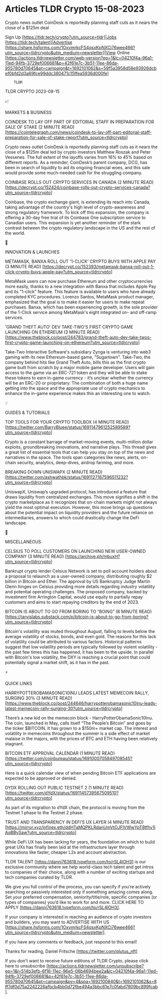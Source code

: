 # Articles TLDR Crypto 15-08-2023

Crypto news outlet CoinDesk is reportedly planning staff cuts as it
nears the close of a $125m deal  

Sign Up [https://tldr.tech/crypto?utm_source=tldr]|Jobs
[https://tldr.tech/talent]|Advertise
[https://share.hsforms.com/1OxvmrkcFS4qsxKpNXCi76wee466?utm_source=tldrcrypto&utm_medium=newsletter]|View
Online
[https://actions.tldrnewsletter.com/web-version?ep=1&lc=04210f4a-96a1-11ed-94fb-3729ef006681&p=42f61e7c-3b51-11ee-86da-955780d70645&pt=campaign&t=1692101062&s=59f5a3958d58e93926dcbef0bfd2d3a69fce99ddc380471c15ffea5936d000fe]


		TLDR 

TLDR CRYPTO 2023-08-15

📈 

MARKETS & BUSINESS

COINDESK TO LAY OFF PART OF EDITORIAL STAFF IN PREPARATION FOR SALE OF
STAKE (2 MINUTE READ)
[https://cointelegraph.com/news/coindesk-to-lay-off-part-editorial-staff-preparation-for-sale-of-stake-report?utm_source=tldrcrypto]

Crypto news outlet CoinDesk is reportedly planning staff cuts as it
nears the close of a $125m deal led by crypto investors Matthew Roszak
and Peter Vessenes. The full extent of the layoffs varies from 16% to
45% based on different reports. As a reminder, CoinDesk’s parent
company, DCG, has been in search of liquidity to aid its ongoing
financial woes, and this sale would provide some much-needed cash for
the struggling company. 

COINBASE ROLLS OUT CRYPTO SERVICES IN CANADA (2 MINUTE READ)
[https://decrypt.co/152424/coinbase-rolls-out-crypto-services-canada?utm_source=tldrcrypto]

Coinbase, the crypto exchange giant, is extending its reach into
Canada, taking advantage of the country's high level of
crypto-awareness and strong regulatory framework. To kick off this
expansion, the company is offering a 30-day free trial of its Coinbase
One subscription service to Canadian users. This expansion is yet
another reminder of the stark contrast between the crypto regulatory
landscape in the US and the rest of the world. 

🚀 

INNOVATION & LAUNCHES

METAMASK, BANXA ROLL OUT '1-CLICK' CRYPTO BUYS WITH APPLE PAY (3
MINUTE READ)
[https://decrypt.co/152393/metamask-banxa-roll-out-1-click-crypto-buys-apple-pay?utm_source=tldrcrypto]

MetaMask users can now purchase Ethereum and other cryptocurrencies
more easily, thanks to a new integration with Banxa that includes
Apple Pay and its "1-click" feature. This feature is available to
users who have already completed KYC procedures. Lorenzo Santos,
MetaMask product manager, emphasized that the goal is to make it
easier for users to make repeat purchases. Banxa, which has been
experiencing growth, is the sole provider of the 1-Click service among
MetaMask's eight integrated on- and off-ramp services. 

'GRAND THEFT AUTO' DEV TAKE-TWO'S FIRST CRYPTO GAME LAUNCHING ON
ETHEREUM (3 MINUTE READ)
[https://www.theblock.co/post/244783/grand-theft-auto-dev-take-twos-first-crypto-game-launching-on-ethereum?utm_source=tldrcrypto]

Take-Two Interactive Software's subsidiary Zynga is venturing into
web3 gaming with its new Ethereum-based game, "Sugartown". Take-Two,
the company behind hits like Grand Theft Auto, bills this as the first
crypto game built from scratch by a major mobile game developer. Users
will gain access to the game via an ERC-721 token and they will be
able to stake these tokens to earn in-game currency - it’s unclear
whether the currency will be an ERC-20 or proprietary. The combination
of both a huge name getting into the space and the appropriate use of
crypto mechanics to enhance the in-game experience makes this an
interesting one to watch. 

💡 

GUIDES & TUTORIALS

TOP TOOLS FOR YOUR CRYPTO TOOLBOX (4 MINUTE READ)
[https://twitter.com/BarryBluee/status/1691147961252589589?utm_source=tldrcrypto]

Crypto is a constant barrage of market-moving events, multi-million
dollar exploits, groundbreaking innovations, and narrative plays. This
thread gives a great list of essential tools that can help you stay on
top of the news and narratives in the space. The tools span categories
like news, alerts, on-chain security, analytics, deep-dives, airdrop
farming, and more. 

BREAKING DOWN UNISWAPX (2 MINUTE READ)
[https://twitter.com/ashwathbk/status/1691127167596511232?utm_source=tldrcrypto]

UniswapX, Uniswap’s upgraded protocol, has introduced a feature that
draws liquidity from centralized exchanges. This move signifies a
shift in the crypto marketplace as it recognizes that on-chain markets
might not always yield the most optimal execution. However, this move
brings up questions about the potential impact on liquidity providers
and the future reliance on intermediaries, answers to which could
drastically change the DeFi landscape. 

🦄 

MISCELLANEOUS

CELSIUS TO POLL CUSTOMERS ON LAUNCHING NEW USER-OWNED COMPANY (3
MINUTE READ) [https://archive.ph/mbuxH?utm_source=tldrcrypto]

Bankrupt crypto lender Celsius Network is set to poll account holders
about a proposal to relaunch as a user-owned company, distributing
roughly $2 billion in Bitcoin and Ether. The approval by US Bankruptcy
Judge Martin Glenn hinges on Celsius providing more details regarding
industry volatility and potential operating challenges. The proposed
company, backed by investment firm Arrington Capital, would use equity
to partially repay customers and aims to start repaying creditors by
the end of 2023. 

BITCOIN IS ABOUT TO GO FROM BORING TO “BOING” (8 MINUTE READ)
[https://jarvislabs.substack.com/p/bitcoin-is-about-to-go-from-boring?utm_source=tldrcrypto]

Bitcoin's volatility was muted throughout August, falling to levels
below the average volatility of stocks, bonds, and even gold. The
reasons for this lack of volatility could be attributed to various
factors. Historical patterns suggest that low volatility periods are
typically followed by violent volatility - the past few times this has
happened, it has been to the upside. In parallel with Bitcoin's low
volatility, the DXY is reaching a crucial point that could potentially
signal a market shift, as it has in the past. 

⚡ 

QUICK LINKS

HARRYPOTTEROBAMASONIC10INU LEADS LATEST MEMECOIN RALLY, SURGING 30% (3
MINUTE READ)
[https://www.theblock.co/post/244646/harrypotterobamasonic10inu-leads-latest-memecoin-rally-surging-30?utm_source=tldrcrypto]

There’s a new kid on the memecoin block -
HarryPotterObamaSonic10Inu. The coin, launched in May, calls itself
“The People’s Bitcoin” and goes by the ticker $BITCOIN. It has
grown to a $150m+ market cap. The interest and volatility in memecoins
throughout the summer is a side effect of market malaise in the
majors, with the prices of BTC and ETH having been relatively
stagnant. 

BITCOIN ETF APPROVAL CALENDAR (1 MINUTE READ)
[https://twitter.com/coinbureau/status/1691000705849708545?utm_source=tldrcrypto]

Here is a quick calendar view of when pending Bitcoin ETF applications
are expected to be approved or denied. 

DYDX ROLLING OUT PUBLIC TESTNET 2 (1 MINUTE READ)
[https://twitter.com/dYdX/status/1691145739567509510?utm_source=tldrcrypto]

As part of its migration to dYdX chain, the protocol is moving from
the Testnet 1 phase to the Testnet 2 phase. 

TRUST AND TRANSPARENCY IN DEFI’S UX LAYER (4 MINUTE READ)
[https://mirror.xyz/infinex.eth/ddHTaMQPKLRdanUmVtOJFIVWwYpTBtfhv1jAqBBySaw?utm_source=tldrcrypto]

While DeFi UX has been lacking for years, the foundation on which to
build great UXs has finally been laid at the infrastructure layer
through innovations like faster, cheaper L2s and account abstraction. 

TLDR TALENT [https://danni763618.typeform.com/to/rSL4lOH3] is our
exclusive community where we help world-class tech talent and get
intros to companies of their choice, along with a number of exciting
startups and tech companies curated by TLDR.

We give you full control of the process, you can specify if you’re
actively searching or passively interested only if something amazing
comes along. Set your preferred compensation, seniority/title/role,
specific companies (or types of companies) you’d like to work for
and more. CLICK HERE TO APPLY
[https://danni763618.typeform.com/to/rSL4lOH3].

If your company is interested in reaching an audience of crypto
investors and builders, you may want to ADVERTISE WITH US
[https://share.hsforms.com/1OxvmrkcFS4qsxKpNXCi76wee466?utm_source=tldrcrypto&utm_medium=newsletter].


If you have any comments or feedback, just respond to this email! 

Thanks for reading, 
Daniel Fritsche [https://twitter.com/plutus_nft] 

If you don't want to receive future editions of TLDR Crypto,
please click here to unsubscribe
[https://actions.tldrnewsletter.com/unsubscribe?ep=1&l=514b3efb-6f16-11ec-96e5-06b4694bee2a&lc=04210f4a-96a1-11ed-94fb-3729ef006681&p=42f61e7c-3b51-11ee-86da-955780d70645&pt=campaign&pv=4&spa=1692100840&t=1692101062&s=8ff7df0d75a2242226afbcb4bb0d72fbe494a3bbc61e7c0fabd7809bc899fcab].